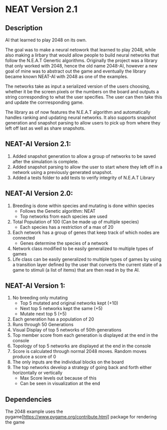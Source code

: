 # NEAT Version 2.1

## Description
AI that learned to play 2048 on its own. 

The goal was to make a neural netowork that learned to play 2048, while also making a lirbary that would allow people to build neural networks that follow the N.E.A.T Genertic algorithms. Originally the project was a library that only worked with 2048, hence the old name 2048-AI, however a new goal of mine was to abstract out the game and eventually the library became known NEAT-AI with 2048 as one of the examples.

The networks take as input a serialized version of the users choosing, whether it be the screen pixels or the numbers on the board and outputs a string corresponding to what the user specifies. The user can then take this and update the corrresponding game.

The library as of now features the N.E.A.T algorithm and automatically handles ranking and updating neural networks. It also supports snapshot generation and snapshot parsing to allow users to pick up from where they left off last as well as share snapshots.

## NEAT-AI Version 2.1:
1. Added snapshot generation to allow a group of networks to be saved after the simulation is complete.
2. Added snapshot parsing to allow the user to start where they left off in a network using a previously generated snapshot.
3. Added a tests folder to add tests to verify integrity of N.E.A.T Library

## NEAT-AI Version 2.0:  
1. Breeding is done within species and mutating is done within species  
    - Follows the Genetic algorithm: NEAT  
    - Top networks from each species are used
2. Total Population of 100 (Can be made up of multiple species)
    - Each species has a restriction of a max of 20
3. Each network has a group of genes that keep track of which nodes are connected
    - Genes determine the species of a network
4. Network class modified to be easily generalized to multiple types of games
5. Life class can be easily generalized to multiple types of games by using a transition layer defined by the user that converts the current state of a game to stimuli (a list of items) that are then read in by the AI.

## NEAT-AI Version 1:  
1. No breeding only mutating
    - Top 5 mutated and original networks kept (+10)
    - Next top 5 networks kept the same (+5)
    - Mutate next top 5 (+5)
2. Each generation has a population of 20
3. Runs through 50 Generations
4. Visual Display of top 5 networks of 50th generations
5. Top member score from each generation is displayed at the end in the console
6. Topology of top 5 networks are displayed at the end in the console
7. Score is calculated through normal 2048 moves. Random moves produce a score of 0
8. The only inputs are the individual blocks on the board
9. The top networks develop a strategy of going back and forth either horizontally or vertically
    - Max Score levels out because of this
    - Can be seen in visualization at the end
  
## Dependencies
The 2048 example uses the pygame[https://www.pygame.org/contribute.html] package for rendering the game
